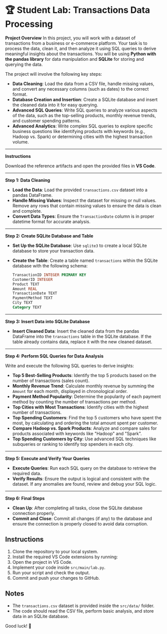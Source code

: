 # 🏆 Student Lab: Transactions Data Processing

**Project Overview**
In this project, you will work with a dataset of transactions from a business or e-commerce platform. Your task is to process the data, clean it, and then analyze it using SQL queries to derive meaningful insights about the transactions. You will be using **Python with the pandas library** for data manipulation and **SQLite** for storing and querying the data.

The project will involve the following key steps:

* **Data Cleaning**: Load the data from a CSV file, handle missing values, and convert any necessary columns (such as dates) to the correct format.
* **Database Creation and Insertion**: Create a SQLite database and insert the cleaned data into it for easy querying.
* **Advanced SQL Queries**: Write SQL queries to analyze various aspects of the data, such as the top-selling products, monthly revenue trends, and customer spending patterns.
* **Advanced Analytics**: Write complex SQL queries to explore specific business questions like identifying products with keywords (e.g., Hadoop vs. Spark) or determining cities with the highest transaction volume.

---

**Instructions**

Download the reference artifacts and open the provided files in **VS Code**.

---

**Step 1: Data Cleaning**

* **Load the Data**: Load the provided `transactions.csv` dataset into a pandas DataFrame.
* **Handle Missing Values**: Inspect the dataset for missing or null values. Remove any rows that contain missing values to ensure the data is clean and complete.
* **Convert Data Types**: Ensure the `TransactionDate` column is in proper datetime format for accurate analysis.

---

**Step 2: Create SQLite Database and Table**

* **Set Up the SQLite Database**: Use `sqlite3` to create a local SQLite database to store your transaction data.
* **Create the Table**: Create a table named `transactions` within the SQLite database with the following schema:

  ```sql
  TransactionID INTEGER PRIMARY KEY  
  CustomerID INTEGER  
  Product TEXT  
  Amount REAL  
  TransactionDate TEXT  
  PaymentMethod TEXT  
  City TEXT  
  Category TEXT
  ```

---

**Step 3: Insert Data into SQLite Database**

* **Insert Cleaned Data**: Insert the cleaned data from the pandas DataFrame into the `transactions` table in the SQLite database. If the table already contains data, replace it with the new cleaned dataset.

---

**Step 4: Perform SQL Queries for Data Analysis**

Write and execute the following SQL queries to derive insights:

* **Top 5 Best-Selling Products**: Identify the top 5 products based on the number of transactions (sales count).
* **Monthly Revenue Trend**: Calculate monthly revenue by summing the `Amount` for each month, displayed in chronological order.
* **Payment Method Popularity**: Determine the popularity of each payment method by counting the number of transactions per method.
* **Top Cities with Most Transactions**: Identify cities with the highest number of transactions.
* **Top Spending Customers**: Find the top 5 customers who have spent the most, by calculating and ordering the total amount spent per customer.
* **Compare Hadoop vs. Spark Products**: Analyze and compare sales for products associated with keywords like "Hadoop" and "Spark".
* **Top Spending Customers by City**: Use advanced SQL techniques like subqueries or ranking to identify top spenders in each city.

---

**Step 5: Execute and Verify Your Queries**

* **Execute Queries**: Run each SQL query on the database to retrieve the required data.
* **Verify Results**: Ensure the output is logical and consistent with the dataset. If any anomalies are found, review and debug your SQL logic.

---

**Step 6: Final Steps**

* **Clean Up**: After completing all tasks, close the SQLite database connection properly.
* **Commit and Close**: Commit all changes (if any) to the database and ensure the connection is properly closed to avoid data corruption.


## Instructions
1. Clone the repository to your local system.
2. Install the required VS Code extensions by running:
3. Open the project in VS Code.
4. Implement your code inside `src/main/lab.py`.
5. Run your script and check the output.
6. Commit and push your changes to GitHub.

## Notes
- The `transactions.csv` dataset is provided inside the `src/data/` folder.
- The code should read the CSV file, perform basic analysis, and store data in an SQLite database.


Good luck! 🚀
